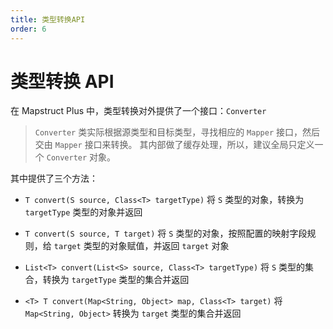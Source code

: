 ```yaml
---
title: 类型转换API
order: 6
---
```


# 类型转换 API

在 Mapstruct Plus 中，类型转换对外提供了一个接口：`Converter`

> `Converter` 类实际根据源类型和目标类型，寻找相应的 `Mapper` 接口，然后交由 `Mapper` 接口来转换。
> 其内部做了缓存处理，所以，建议全局只定义一个 `Converter` 对象。

其中提供了三个方法：

- `T convert(S source, Class<T> targetType)`
  将 `S` 类型的对象，转换为 `targetType` 类型的对象并返回

- `T convert(S source, T target)`
  将 `S` 类型的对象，按照配置的映射字段规则，给 `target` 类型的对象赋值，并返回 `target` 对象

- `List<T> convert(List<S> source, Class<T> targetType)`
  将 `S` 类型的集合，转换为 `targetType` 类型的集合并返回

- `<T> T convert(Map<String, Object> map, Class<T> target)`
  将 `Map<String, Object>` 转换为 `target` 类型的集合并返回